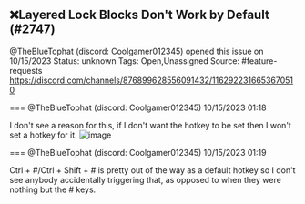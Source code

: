 ## ❌Layered Lock Blocks Don't Work by Default (#2747)
@TheBlueTophat (discord: Coolgamer012345) opened this issue on 10/15/2023
Status: unknown
Tags: Open,Unassigned
Source: #feature-requests https://discord.com/channels/876899628556091432/1162922316653670510


=== @TheBlueTophat (discord: Coolgamer012345) 10/15/2023 01:18

I don't see a reason for this, if I don't want the hotkey to be set then I won't set a hotkey for it.
![image](https://cdn.discordapp.com/attachments/1162922316653670510/1162922316955656202/image.png?ex=65ed0a4e&is=65da954e&hm=4cc6a171084a5dfa000b5a567d0a6552efb4e5b980e24ec5baa33011fc87c9e0&)

=== @TheBlueTophat (discord: Coolgamer012345) 10/15/2023 01:19

Ctrl + #/Ctrl + Shift + # is pretty out of the way as a default hotkey so I don't see anybody accidentally triggering that, as opposed to when they were nothing but the # keys.
